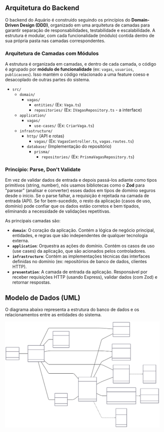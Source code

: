 ## Arquitetura do Backend

O backend do Aquário é construído seguindo os princípios do **Domain-Driven Design (DDD)**, organizado em uma arquitetura de camadas para garantir separação de responsabilidades, testabilidade e escalabilidade. A estrutura é modular, com cada funcionalidade (módulo) contida dentro de sua própria pasta nas camadas correspondentes.

### Arquitetura de Camadas com Módulos

A estrutura é organizada em camadas, e dentro de cada camada, o código é agrupado por **módulo de funcionalidade** (ex: `vagas`, `usuarios`, `publicacoes`). Isso mantém o código relacionado a uma feature coeso e desacoplado de outras partes do sistema.

-   `src/`
    -   `domain/`
        -   `vagas/`
            -   `entities/` (Ex: `Vaga.ts`)
            -   `repositories/` (Ex: `IVagasRepository.ts` - a interface)
    -   `application/`
        -   `vagas/`
            -   `use-cases/` (Ex: `CriarVaga.ts`)
    -   `infrastructure/`
        -   `http/` (API e rotas)
            -   `vagas/` (Ex: `VagasController.ts`, `vagas.routes.ts`)
        -   `database/` (Implementação do repositório)
            -   `prisma/`
                -   `repositories/` (Ex: `PrismaVagasRepository.ts`)

### Princípio: Parse, Don't Validate

Em vez de validar dados de entrada e depois passá-los adiante como tipos primitivos (string, number), nós usamos bibliotecas como o **Zod** para "parsear" (analisar e converter) esses dados em tipos de domínio seguros desde o início. Se o parse falhar, a requisição é rejeitada na camada de entrada (API). Se for bem-sucedido, o resto da aplicação (casos de uso, domínio) pode confiar que os dados estão corretos e bem tipados, eliminando a necessidade de validações repetitivas.

As principais camadas são:

-   **`domain`**: O coração da aplicação. Contém a lógica de negócio principal, entidades, e regras que são independentes de qualquer tecnologia externa.
-   **`application`**: Orquestra as ações do domínio. Contém os casos de uso (use cases) da aplicação, que são acionados pelos controladores.
-   **`infrastructure`**: Contém as implementações técnicas das interfaces definidas no domínio (ex: repositórios de banco de dados, clientes HTTP).
-   **`presentation`**: A camada de entrada da aplicação. Responsável por receber requisições HTTP (usando Express), validar dados (com Zod) e retornar respostas.

## Modelo de Dados (UML)

O diagrama abaixo representa a estrutura do banco de dados e os relacionamentos entre as entidades do sistema.

![Diagrama UML de Classes](../uml.svg)

